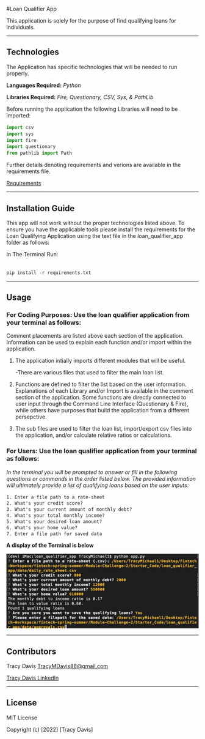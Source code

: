 #Loan Qualifier App

This application is solely for the purpose of find qualifying loans for individuals.  

---

## Technologies


The Application has specific technologies that will be needed to run properly.


**Languages Required:** *Python*

**Libraries Required:** *Fire, Questionary, CSV, Sys, & PathLib*

Before running the application the following Libraries will need to be imported:

```python
import csv
import sys
import fire
import questionary
from pathlib import Path
```


Further details denoting requirements and verions are available in the requirements file.

[Requirements](./Starter_Code/loan_qualifier_app/requirements.txt)


---

## Installation Guide

This app will not work without the proper technologies listed above.  To ensure you have the applicable tools please install the requirements for the Loan Qualifying Application using the text file in the loan_qualifier_app folder as follows:

In The Terminal Run:

```python

pip install -r requirements.txt 

```


---

## Usage



### **For Coding Purposes:** Use the loan qualifier application from your terminal as follows:

Comment placements are listed above each section of the application.  Information can be used to explain each function and/or import within the application.

1. The application intially imports different modules that will be useful.

    -There are various files that used to filter the main loan list.

2. Functions are defined to filter the list based on the user information.  Explanations of each Library and/or Import is available in the comment section of the application. Some functions are directly connected to user input through the Command Line Interface (Questionary & Fire), while others have purposes that build the application from a different persepctive.

3. The sub files are used to filter the loan list, import/export csv files into the application, and/or calculate relative ratios or calculations.



### **For Users:** Use the loan qualifier application from your terminal as follows:

*In the terminal you will be prompted to answer or fill in the following questions or commands in the order listed below.  The provided information will ultimately provide a list of qualifying loans based on the user inputs:*

    1. Enter a file path to a rate-sheet
    2. What's your credit score?
    3. What's your current amount of monthly debt?
    4. What's your total monthly income?
    5. What's your desired loan amount?
    6. What's your home value?
    7. Enter a file path for saved data

**A display of the Terminal is below**

![LQA](./Starter_Code/loan_qualifier_app/Images/Loan_Qualifier_App.png)


---

## Contributors

Tracy Davis <TracyMDavis88@gmail.com>

[Tracy Davis LinkedIn](https://www.linkedin.com/in/tracy-davis-mba-ma-2940a232/)

---

## License

MIT License

Copyright (c) [2022] [Tracy Davis]

